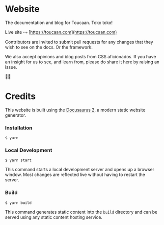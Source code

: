 # Website

The documentation and blog for Toucaan. Toko toko!

Live site ⤏ [https://toucaan.com](https://toucaan.com)

Contributors are invited to submit pull requests for any changes that they wish to see on the docs. Or the framework. 

We also accept opinions and blog posts from CSS aficionados. If you have an insight for us to see, and learn from, please do share it here by raising an issue.

🙏🏻


# Credits

This website is built using the [Docusaurus 2](https://docusaurus.io/), a modern static website generator.

### Installation

```
$ yarn
```

### Local Development

```
$ yarn start
```

This command starts a local development server and opens up a browser window. Most changes are reflected live without having to restart the server.

### Build

```
$ yarn build
```

This command generates static content into the `build` directory and can be served using any static content hosting service.

